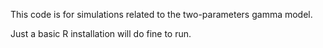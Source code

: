 This code is for simulations related to the two-parameters gamma model.

Just a basic R installation will do fine to run.

